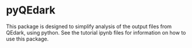 # pyQEdark

This package is designed to simplify analysis of the output files from QEdark, using python. See the tutorial ipynb files for information on how to use this package.
